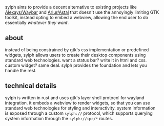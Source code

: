 sylph aims to provide a decent alternative to existing projects like
[Alexays/Waybar] and [Arlur/Astal] that doesn't use the annoyingly limiting
GTK toolkit, instead opting to embed a webview, allowing the end user to do
essentially _whatever they want_.

## about

instead of being constrained by gtk's css implementation or predefined widgets,
sylph allows users to create their desktop components using standard web
technologies. want a status bar? write it in html and css. custom widget? same
deal. sylph provides the foundation and lets you handle the rest.

## technical details

sylph is written in rust and uses gtk's layer shell protocol for wayland
integration. it embeds a webview to render widgets, so that you can use
standard web technologies for styling and interactivity. system information
is exposed through a custom `sylph://` protocol, which supports querying
system information through the `sylph://ipc/*` routes.

[Alexays/Waybar]: https://github.com/Alexays/Waybar
[Arlur/Astal]: https://github.com/Arlur/Astal
